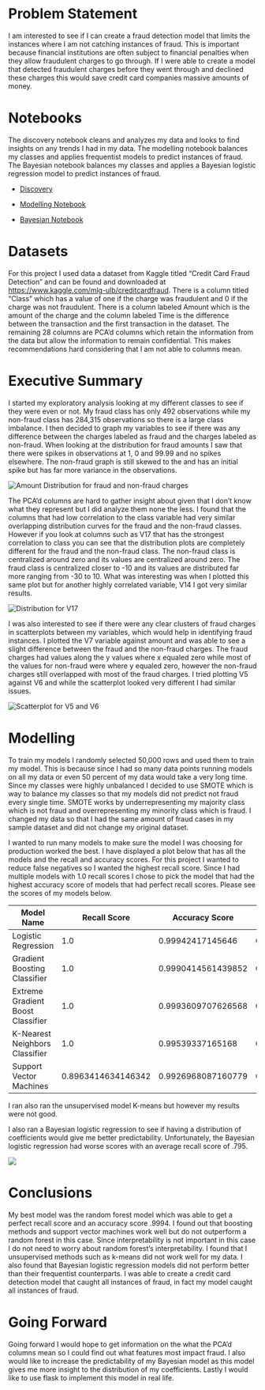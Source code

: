 # Problem Statement

I am interested to see if I can create a fraud detection model that limits the instances where I am not catching instances of fraud. This is important because financial institutions are often subject to financial penalties when they allow fraudulent charges to go through. If I were able to create a model that detected fraudulent charges before they went through and declined these charges this would save credit card companies massive amounts of money.

# Notebooks

The discovery notebook cleans and analyzes my data and looks to find insights on any trends I had in my data. The modelling notebook balances my classes and applies frequentist models to predict instances of fraud. The Bayesian notebook balances my classes and applies a Bayesian logistic regression model to predict instances of fraud.

- [Discovery](./discovery.ipynb)

- [Modelling Notebook](./modelling_notebook.pynb)

- [Bayesian Notebook](./pymc_notebook)

# Datasets

For this project I used data a dataset from Kaggle titled “Credit Card Fraud Detection” and can be found and downloaded at https://www.kaggle.com/mlg-ulb/creditcardfraud. There is a column titled “Class” which has a value of one if the charge was fraudulent and 0 if the charge was not fraudulent. There is a column labeled Amount which is the amount of the charge and the column labeled Time is the difference between the transaction and the first transaction in the dataset. The remaining 28 columns are PCA’d columns which retain the information from the data but allow the information to remain confidential. This makes recommendations hard considering that I am not able to columns mean.  


# Executive Summary

I started my exploratory analysis looking at my different classes to see if they were even or not. My fraud class has only 492 observations while my non-fraud class has 284,315 observations so there is a large class imbalance. I then decided to graph my variables to see if there was any difference between the charges labeled as fraud and the charges labeled as non-fraud. When looking at the distribution for fraud amounts I saw that there were spikes in observations at 1, 0 and 99.99 and no spikes elsewhere. The non-fraud graph is still skewed to the and has an initial spike but has far more variance in the observations.

![Amount Distribution for fraud and non-fraud charges](plots/amount.png)

The PCA’d columns are hard to gather insight about given that I don’t know what they represent but I did analyze them none the less. I found that the columns that had low correlation to the class variable had very similar overlapping distribution curves for the fraud and the non-fraud classes. However if you look at columns such as V17 that has the strongest correlation to class you can see that the distribution plots are completely different for the fraud and the non-fraud class. The non-fraud class is centralized around zero and its values are centralized around zero. The fraud class is centralized closer to -10 and its values are distributed far more ranging from -30 to 10. What was interesting was when I plotted this same plot but for another highly correlated variable, V14 I got very similar results.

![Distribution for V17](plots/V17.png)

I was also interested to see if there were any clear clusters of fraud charges in scatterplots between my variables, which would help in identifying fraud instances. I plotted the V7 variable against amount and was able to see a slight difference between the fraud and the non-fraud charges. The fraud charges had values along the y values where x equaled zero while most of the values for non-fraud were where y equaled zero, however the non-fraud charges still overlapped with most of the fraud charges. I tried plotting V5 against V6 and while the scatterplot looked very different I had similar issues. 

![Scatterplot for V5 and V6](plots/V5_V6.png)

# Modelling

To train my models I randomly selected 50,000 rows and used them to train my model. This is because since I had so many data points running models on all my data or even 50 percent of my data would take a very long time. Since my classes were highly unbalanced I decided to use SMOTE which is way to balance my classes so that my models did not predict not fraud every single time. SMOTE works by underrepresenting my majority class which is not fraud and overrepresenting my minority class which is fraud. I changed my data so that I had the same amount of fraud cases in my sample dataset and did not change my original dataset.

I wanted to run many models to make sure the model I was choosing for production worked the best. I have displayed a plot below that has all the models and the recall and accuracy scores. For this project I wanted to reduce false negatives so I wanted the highest recall score. Since I had multiple models with 1.0 recall scores I chose to pick the model that had the highest accuracy score of models that had perfect recall scores. Please see the scores of my models below.

|Model Name|Recall Score|Accuracy Score|F1 Score|
|---|---|---|---|
|Logistic Regression|1.0|0.99942417145646|0.8571428571428571|
|Gradient Boosting Classifier|1.0|0.9990414561439852|0.7828162291169452|
|Extreme Gradient Boost Classifier|1.0|0.9993609707626568|0.8439108061749571|
|K-Nearest Neighbors Classifier|1.0|0.99539337165168|0.42857142857142855|
|Support Vector Machines|0.8963414634146342|0.9926968087160779|0.29777177582714387|

I ran also ran the unsupervised model K-means but however my results were not good.

I also ran a Bayesian logistic regression to see if having a distribution of coefficients would give me better predictability. Unfortunately, the Bayesian logistic regression had worse scores with an average recall score of .795.

![](plots/pymc_dist.png)

# Conclusions

My best model was the random forest model which was able to get a perfect recall score and an accuracy score .9994. I found out that boosting methods and support vector machines work well but do not outperform a random forest in this case. Since interpretability is not important in this case I do not need to worry about random forest’s interpretability. I found that I unsupervised methods such as k-means did not work well for my data. I also found that Bayesian logistic regression models did not perform better than their frequentist counterparts. I was able to create a credit card detection model that caught all instances of fraud, in fact my model caught all instances of fraud.

# Going Forward  
Going forward I would hope to get information on the what the PCA’d columns mean so I could find out what features most impact fraud. I also would like to increase the predictability of my Bayesian model as this model gives me more insight to the distribution of my coefficients. Lastly I would like to use flask to implement this model in real life.

